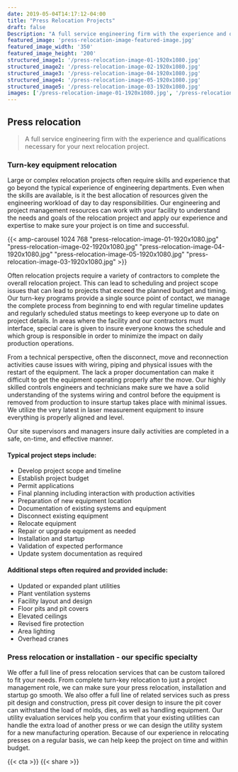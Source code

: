 ```yaml
---
date: 2019-05-04T14:17:12-04:00
title: "Press Relocation Projects"
draft: false
Description: "A full service engineering firm with the experience and qualifications necessary for your next relocation project..."
featured_image: 'press-relocation-image-featured-image.jpg'
featured_image_width: '350'
featured_image_height: '200'
structured_image1: '/press-relocation-image-01-1920x1080.jpg'
structured_image2: '/press-relocation-image-02-1920x1080.jpg'
structured_image3: '/press-relocation-image-04-1920x1080.jpg'
structured_image4: '/press-relocation-image-05-1920x1080.jpg'
structured_image5: '/press-relocation-image-03-1920x1080.jpg'
images: ['/press-relocation-image-01-1920x1080.jpg', '/press-relocation-image-02-1920x1080.jpg', '/press-relocation-image-04-1920x1080.jpg', '/press-relocation-image-05-1920x1080.jpg', '/press-relocation-image-03-1920x1080.jpg']
---
```


## Press relocation

> A full service engineering firm with the experience and qualifications necessary for your next relocation project.

### Turn-key equipment relocation

Large or complex relocation projects often require skills and experience that go beyond the typical experience of engineering departments.  Even when the skills are available, is it the best allocation of resources given the engineering workload of day to day responsibilities.   Our engineering and project management resources can work with your facility to understand the needs and goals of the relocation project and apply our experience and expertise to make sure your project is on time and successful.


{{< amp-carousel 1024 768 "press-relocation-image-01-1920x1080.jpg" "press-relocation-image-02-1920x1080.jpg" "press-relocation-image-04-1920x1080.jpg" "press-relocation-image-05-1920x1080.jpg" "press-relocation-image-03-1920x1080.jpg" >}}

Often relocation projects require a variety of contractors to complete the overall relocation project.  This can lead to scheduling and project scope issues that can lead to projects that exceed the planned budget and timing.  Our turn-key programs provide a single source point of contact, we manage the complete process from beginning to end with regular timeline updates and regularly scheduled status meetings to keep everyone up to date on project details.  In areas where the facility and our contractors must interface, special care is given to insure everyone knows the schedule and which group is responsible in order to minimize the impact on daily production operations.

From a technical perspective, often the disconnect, move and reconnection activities cause issues with wiring, piping and physical issues with the restart of the equipment.  The lack a proper documentation can make it difficult to get the equipment operating properly after the move.  Our highly skilled controls engineers and technicians make sure we have a solid understanding of the systems wiring and control before the equipment is removed from production to insure startup takes place with minimal issues.  We utilize the very latest in laser measurement equipment to insure everything is properly aligned and level.

Our site supervisors and managers insure daily activities are completed in a safe, on-time, and effective manner.

#### Typical project steps include:

- Develop project scope and timeline
- Establish project budget 
- Permit applications
- Final planning including interaction with production activities
- Preparation of new equipment location
- Documentation of existing systems and equipment
- Disconnect existing equipment
- Relocate equipment
- Repair or upgrade equipment as needed
- Installation and startup
- Validation of expected performance
- Update system documentation as required
 

#### Additional steps often required and provided include:

- Updated or expanded plant utilities
- Plant ventilation systems
- Facility layout and design
- Floor pits and pit covers
- Elevated ceilings 
- Revised fire protection
- Area lighting 
- Overhead cranes

### Press relocation or installation - our specific specialty

We offer a full line of press relocation services that can be custom tailored to fit your needs. From complete turn-key relocation to just a project management role, we can make sure your press relocation, installation and startup go smooth. We also offer a full line of related services such as press pit design and construction, press pit cover design to insure the pit cover can withstand the load of molds, dies, as well as handling equipment. Our utility evaluation services help you confirm that your existing utilities can handle the extra load of another press or we can design the utility system for a new manufacturing operation. Because of our experience in relocating presses on a regular basis, we can help keep the project on time and within budget.

{{< cta >}}
{{< share >}}